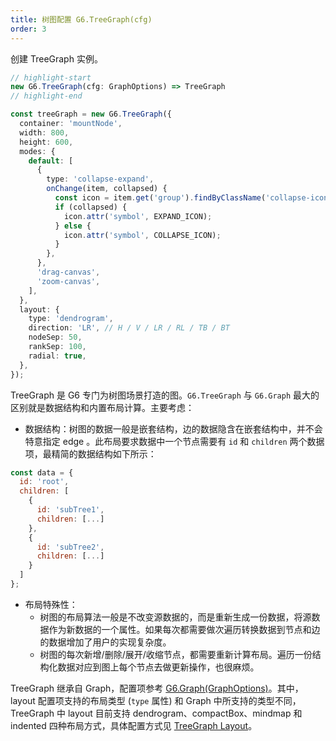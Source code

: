 ```yaml
---
title: 树图配置 G6.TreeGraph(cfg)
order: 3
---
```


创建 TreeGraph 实例。

```ts
// highlight-start
new G6.TreeGraph(cfg: GraphOptions) => TreeGraph
// highlight-end

const treeGraph = new G6.TreeGraph({
  container: 'mountNode',
  width: 800,
  height: 600,
  modes: {
    default: [
      {
        type: 'collapse-expand',
        onChange(item, collapsed) {
          const icon = item.get('group').findByClassName('collapse-icon');
          if (collapsed) {
            icon.attr('symbol', EXPAND_ICON);
          } else {
            icon.attr('symbol', COLLAPSE_ICON);
          }
        },
      },
      'drag-canvas',
      'zoom-canvas',
    ],
  },
  layout: {
    type: 'dendrogram',
    direction: 'LR', // H / V / LR / RL / TB / BT
    nodeSep: 50,
    rankSep: 100,
    radial: true,
  },
});
```

TreeGraph 是 G6 专门为树图场景打造的图。`G6.TreeGraph` 与 `G6.Graph` 最大的区别就是数据结构和内置布局计算。主要考虑：

- 数据结构：树图的数据一般是嵌套结构，边的数据隐含在嵌套结构中，并不会特意指定 edge 。此布局要求数据中一个节点需要有 `id` 和 `children` 两个数据项，最精简的数据结构如下所示：

```javascript
const data = {
  id: 'root',
  children: [
    {
      id: 'subTree1',
      children: [...]
    },
    {
      id: 'subTree2',
      children: [...]
    }
  ]
};
```

- 布局特殊性：
  - 树图的布局算法一般是不改变源数据的，而是重新生成一份数据，将源数据作为新数据的一个属性。如果每次都需要做次遍历转换数据到节点和边的数据增加了用户的实现复杂度。
  - 树图的每次新增/删除/展开/收缩节点，都需要重新计算布局。遍历一份结构化数据对应到图上每个节点去做更新操作，也很麻烦。

TreeGraph 继承自 Graph，配置项参考 [G6.Graph(GraphOptions)](/zh/docs/api/Graph)。其中， layout 配置项支持的布局类型 (`type` 属性) 和 Graph 中所支持的类型不同，TreeGraph 中 layout 目前支持 dendrogram、compactBox、mindmap 和 indented 四种布局方式，具体配置方式见 [TreeGraph Layout](/zh/docs/api/tree-graph-layout/guide)。

